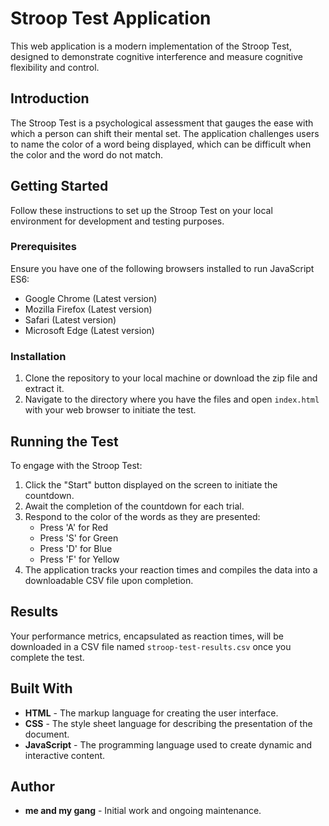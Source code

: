﻿# Stroop Test Application

This web application is a modern implementation of the Stroop Test, designed to demonstrate cognitive interference and measure cognitive flexibility and control.

## Introduction

The Stroop Test is a psychological assessment that gauges the ease with which a person can shift their mental set. The application challenges users to name the color of a word being displayed, which can be difficult when the color and the word do not match.

## Getting Started

Follow these instructions to set up the Stroop Test on your local environment for development and testing purposes.

### Prerequisites

Ensure you have one of the following browsers installed to run JavaScript ES6:

- Google Chrome (Latest version)
- Mozilla Firefox (Latest version)
- Safari (Latest version)
- Microsoft Edge (Latest version)

### Installation

1. Clone the repository to your local machine or download the zip file and extract it.
2. Navigate to the directory where you have the files and open `index.html` with your web browser to initiate the test.

## Running the Test

To engage with the Stroop Test:

1. Click the "Start" button displayed on the screen to initiate the countdown.
2. Await the completion of the countdown for each trial.
3. Respond to the color of the words as they are presented:
   - Press 'A' for Red
   - Press 'S' for Green
   - Press 'D' for Blue
   - Press 'F' for Yellow
4. The application tracks your reaction times and compiles the data into a downloadable CSV file upon completion.

## Results

Your performance metrics, encapsulated as reaction times, will be downloaded in a CSV file named `stroop-test-results.csv` once you complete the test.

## Built With

- **HTML** - The markup language for creating the user interface.
- **CSS** - The style sheet language for describing the presentation of the document.
- **JavaScript** - The programming language used to create dynamic and interactive content.

## Author

- **me and my gang** - Initial work and ongoing maintenance.
